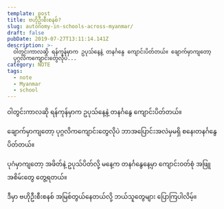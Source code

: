 ```yaml
---
template: post
title: ဗဟိုဦးစီးစနစ်?
slug: autonomy-in-schools-across-myanmar/
draft: false
pubDate: 2019-07-27T13:11:14.141Z
description: >-
  ဝါတွင်းကာလဆို ရန်ကုန်မှာက ဥပုသ်နေ့နဲ့ တနင်္ဂနွေ ကျောင်းပိတ်တယ်။ ချောက်မှာကျတော့
  ပုဂ္ဂလိက‌ကျောင်းတွေလိုပဲ...
category: NOTE
tags:
  - note
  - Myanmar
  - school
---
```


ဝါတွင်းကာလဆို ရန်ကုန်မှာက ဥပုသ်နေ့နဲ့ တနင်္ဂနွေ ကျောင်းပိတ်တယ်။

ချောက်မှာကျတော့ ပုဂ္ဂလိက‌ကျောင်းတွေလိုပဲ ဘာအပြောင်းအလဲမှမရှိ စနေ၊တနင်္ဂ‌နွေပိတ်တယ်။

ပုဂံမှာကျတော့ အဖိတ်နဲ့ ဥပုသ်ပိတ်လို့ မနေ့က တနင်္ဂနွေနေ့မှာ ကျောင်းဝတ်စုံ အဖြူအစိမ်းတွေ တွေ့ရတယ်။

ဒီမှာ ဗဟိုဦးစီးစနစ် အမြစ်တွယ်နေတယ်လို့ ဘယ်သူတွေများ ပြောကြပါလိမ့်။
